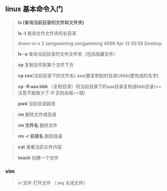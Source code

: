 ## linux 基本命令入门

> **ls (查询当前目录的文件和文件夹)**
>
> **ls -l** 查询文件文件夹的长目录
>
>drwxr-xr-x 2 zengweiming zengweiming 4096 Apr 13 05:59 Desktop
>
> **ls -a** 查询当前目录的文件文件夹（包括隐藏文件）

> **cp** 复制文件到某个文件下方
> 
> **cp xxx**(当前目录下的文件名)   aaa(要复制到的目录)/bbb(更改成的名字)
>
> **cp -R aaa bbb** （复制目录）将当前目录下的aaa目录复制成bbb目录(==注意不能缺少了-R 否则会报==错) 

> **pwd** 当前目录路径

> **rm** 删除文件或目录
>
> **rm 文件名** 删除文件
>
> **rm -r 目录名** 删除目录
>

> **cat** 查看当前文件内容


> **touch** 创建一个文件
### vim

> vi 文件  打开文件  （:wq 关闭文件）


